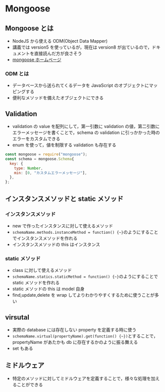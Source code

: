 # Mongoose

## Mongoose とは

- NodeJS から使える ODM(Object Data Mapper)
- 講義では version5 を使っているが，現在は version8 が出ているので，ドキュメントを直接読んだ方が良さそう
- [mongoose ホームページ](https://mongoosejs.com/)

### ODM とは

- データベースから送られてくるデータを JavaScript のオブジェクトにマッピングする
- 便利なメソッドを備えたオブジェクトにできる

## Validation

- validation の value を配列にして，第一引数に validation の値，第二引数にエラーメッセージを書くことで，schema の validation に引っかかった時のエラーをカスタムできる
- enum を使って，値を制限する validation も存在する

```javascript
const mongoose = require("mongoose");
const schema = mongoose.Schema{
  key: {
    type: Number,
    min: [0, "カスタムエラーメッセージ"],
  },
};
```

## インスタンスメソッドと static メソッド

### インスタンスメソッド

- new で作ったインスタンスに対して使えるメソッド
- `schemaName.methods.instanceMethod = function() {~}`のようにすることでインスタンスメソッドを作れる
- インスタンスメソッドの this はインスタンス

### static メソッド

- class に対して使えるメソッド
- `schemaName.statics.staticMethod = function() {~}`のようにすることで static メソッドを作れる
- static メソッドの this は model 自身
- find,update,delete を wrap してよりわかりやすくするために使うことが多い

## virsutal

- 実際の database には存在しない property を定義する時に使う
- `schemaName.virtual(propertyName).get(function() {~})`とすることで，propertyName があたかも db に存在するかのように振る舞える
- set もある

## ミドルウェア

- 特定のメソッドに対してミドルウェアを定義することで，様々な処理を加えることができる

